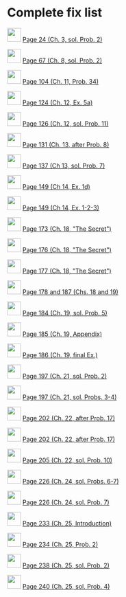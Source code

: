 # Complete fix list

 <img src="../pictures/correction_yellow.svg" width="32px"/> [Page 24 (Ch. 3, sol. Prob. 2)](errata/page24.md)

 <img src="../pictures/correction_yellow.svg" width="32px"/> [Page 67 (Ch. 8, sol. Prob. 2)](errata/page67.md)

 <img src="../pictures/correction_yellow.svg" width="32px"/> [Page 104 (Ch. 11, Prob. 34)](errata/page104.md)

 <img src="../pictures/correction_yellow.svg" width="32px"/> [Page 124 (Ch. 12, Ex. 5a)](errata/page124.md)

 <img src="../pictures/correction_green.svg" width="32px"/> [Page 126 (Ch. 12, sol. Prob. 11)](errata/page126.md)

 <img src="../pictures/correction_yellow.svg" width="32px"/> [Page 131 (Ch. 13, after Prob. 8)](errata/page131.md)

 <img src="../pictures/correction_yellow.svg" width="32px"/> [Page 137 (Ch 13, sol. Prob. 7)](errata/page137.md)

 <img src="../pictures/correction_red.svg" width="32px"/> [Page 149 (Ch 14, Ex. 1d)](errata/page149a.md)

 <img src="../pictures/correction_blue.svg" width="32px"/> [Page 149 (Ch 14, Ex. 1-2-3)](errata/page149b.md)

 <img src="../pictures/correction_yellow.svg" width="32px"/> [Page 173 (Ch. 18, "The Secret")](errata/page173.md)

 <img src="../pictures/correction_red.svg" width="32px"/> [Page 176 (Ch. 18, "The Secret")](errata/page176.md)

 <img src="../pictures/correction_yellow.svg" width="32px"/> [Page 177 (Ch. 18, "The Secret")](errata/page177.md)

 <img src="../pictures/correction_blue.svg" width="32px"/> [Page 178 and 187 (Chs. 18 and 19)](errata/page178.md)

 <img src="../pictures/correction_yellow.svg" width="32px"/> [Page 184 (Ch. 19, sol. Prob. 5)](errata/page184.md)

 <img src="../pictures/correction_yellow.svg" width="32px"/> [Page 185 (Ch. 19, Appendix)](errata/page185.md)

 <img src="../pictures/correction_blue.svg" width="32px"/> [Page 186 (Ch. 19, final Ex.)](errata/page186.md)

 <img src="../pictures/correction_red.svg" width="32px"/> [Page 197 (Ch. 21, sol. Prob. 2)](errata/page197a.md)

 <img src="../pictures/correction_green.svg" width="32px"/> [Page 197 (Ch. 21, sol. Probs. 3-4)](errata/page197b.md)

 <img src="../pictures/correction_blue.svg" width="32px"/> [Page 202 (Ch. 22, after Prob. 17)](errata/page202a.md)

 <img src="../pictures/correction_black.svg" width="32px"/> [Page 202 (Ch. 22, after Prob. 17)](errata/page202b.md)

 <img src="../pictures/correction_yellow.svg" width="32px"/> [Page 205 (Ch. 22, sol. Prob. 10)](errata/page205.md)

 <img src="../pictures/correction_yellow.svg" width="32px"/> [Page 226 (Ch. 24, sol. Probs. 6-7)](errata/page226a.md)

 <img src="../pictures/correction_green.svg" width="32px"/> [Page 226 (Ch. 24, sol. Prob. 7)](errata/page226b.md)

 <img src="../pictures/correction_yellow.svg" width="32px"/> [Page 233 (Ch. 25, Introduction)](errata/page233.md)

 <img src="../pictures/correction_yellow.svg" width="32px"/> [Page 234 (Ch. 25, Prob. 2)](errata/page234.md)

 <img src="../pictures/correction_green.svg" width="32px"/> [Page 238 (Ch. 25, sol. Prob. 2)](errata/page238.md)

 <img src="../pictures/correction_yellow.svg" width="32px"/> [Page 240 (Ch. 25, sol. Prob. 4)](errata/page240.md)
